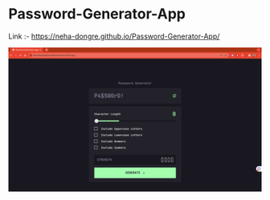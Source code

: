 # Password-Generator-App



Link :- https://neha-dongre.github.io/Password-Generator-App/


![Screenshot of My App](https://github.com/neha-dongre/Password-Generator-App/blob/main/output.png?raw=true)



